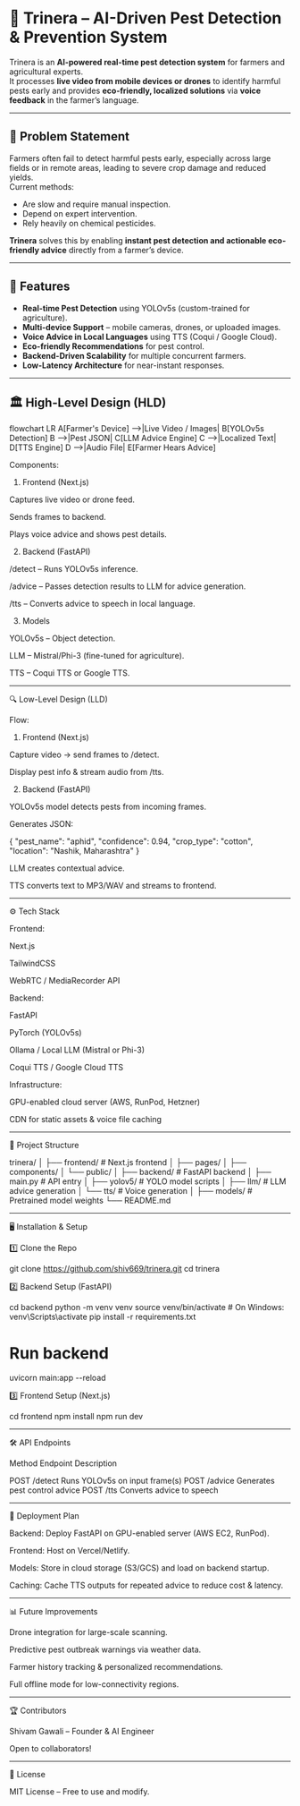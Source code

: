 # 🌱 Trinera – AI-Driven Pest Detection & Prevention System

Trinera is an **AI-powered real-time pest detection system** for farmers and agricultural experts.  
It processes **live video from mobile devices or drones** to identify harmful pests early and provides **eco-friendly, localized solutions** via **voice feedback** in the farmer’s language.

---

## 📌 Problem Statement
Farmers often fail to detect harmful pests early, especially across large fields or in remote areas, leading to severe crop damage and reduced yields.  
Current methods:
- Are slow and require manual inspection.
- Depend on expert intervention.
- Rely heavily on chemical pesticides.

**Trinera** solves this by enabling **instant pest detection and actionable eco-friendly advice** directly from a farmer’s device.

---

## 🚀 Features
- **Real-time Pest Detection** using YOLOv5s (custom-trained for agriculture).
- **Multi-device Support** – mobile cameras, drones, or uploaded images.
- **Voice Advice in Local Languages** using TTS (Coqui / Google Cloud).
- **Eco-friendly Recommendations** for pest control.
- **Backend-Driven Scalability** for multiple concurrent farmers.
- **Low-Latency Architecture** for near-instant responses.

---

## 🏛️ High-Level Design (HLD)

flowchart LR
    A[Farmer's Device] -->|Live Video / Images| B[YOLOv5s Detection]
    B -->|Pest JSON| C[LLM Advice Engine]
    C -->|Localized Text| D[TTS Engine]
    D -->|Audio File| E[Farmer Hears Advice]

Components:

1. Frontend (Next.js)

Captures live video or drone feed.

Sends frames to backend.

Plays voice advice and shows pest details.



2. Backend (FastAPI)

/detect – Runs YOLOv5s inference.

/advice – Passes detection results to LLM for advice generation.

/tts – Converts advice to speech in local language.



3. Models

YOLOv5s – Object detection.

LLM – Mistral/Phi-3 (fine-tuned for agriculture).

TTS – Coqui TTS or Google TTS.





---

🔍 Low-Level Design (LLD)

Flow:

1. Frontend (Next.js)

Capture video → send frames to /detect.

Display pest info & stream audio from /tts.



2. Backend (FastAPI)

YOLOv5s model detects pests from incoming frames.

Generates JSON:




{
  "pest_name": "aphid",
  "confidence": 0.94,
  "crop_type": "cotton",
  "location": "Nashik, Maharashtra"
}

LLM creates contextual advice.

TTS converts text to MP3/WAV and streams to frontend.



---

⚙️ Tech Stack

Frontend:

Next.js

TailwindCSS

WebRTC / MediaRecorder API


Backend:

FastAPI

PyTorch (YOLOv5s)

Ollama / Local LLM (Mistral or Phi-3)

Coqui TTS / Google Cloud TTS


Infrastructure:

GPU-enabled cloud server (AWS, RunPod, Hetzner)

CDN for static assets & voice file caching



---

📂 Project Structure

trinera/
│
├── frontend/              # Next.js frontend
│   ├── pages/
│   ├── components/
│   └── public/
│
├── backend/               # FastAPI backend
│   ├── main.py             # API entry
│   ├── yolov5/             # YOLO model scripts
│   ├── llm/                # LLM advice generation
│   └── tts/                # Voice generation
│
├── models/                # Pretrained model weights
└── README.md


---

🖥️ Installation & Setup

1️⃣ Clone the Repo

git clone https://github.com/shiv669/trinera.git
cd trinera

2️⃣ Backend Setup (FastAPI)

cd backend
python -m venv venv
source venv/bin/activate   # On Windows: venv\Scripts\activate
pip install -r requirements.txt

# Run backend
uvicorn main:app --reload

3️⃣ Frontend Setup (Next.js)

cd frontend
npm install
npm run dev


---

🛠️ API Endpoints

Method	Endpoint	Description

POST	/detect	Runs YOLOv5s on input frame(s)
POST	/advice	Generates pest control advice
POST	/tts	Converts advice to speech



---

🚀 Deployment Plan

Backend: Deploy FastAPI on GPU-enabled server (AWS EC2, RunPod).

Frontend: Host on Vercel/Netlify.

Models: Store in cloud storage (S3/GCS) and load on backend startup.

Caching: Cache TTS outputs for repeated advice to reduce cost & latency.



---

📊 Future Improvements

Drone integration for large-scale scanning.

Predictive pest outbreak warnings via weather data.

Farmer history tracking & personalized recommendations.

Full offline mode for low-connectivity regions.



---

🏆 Contributors

Shivam Gawali – Founder & AI Engineer

Open to collaborators!



---

📜 License

MIT License – Free to use and modify.
